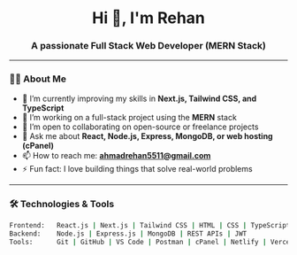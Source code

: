 <h1 align="center">Hi 👋, I'm Rehan</h1>
<h3 align="center">A passionate Full Stack Web Developer (MERN Stack)</h3>

---

### 👨‍💻 About Me

- 🌱 I’m currently improving my skills in **Next.js, Tailwind CSS, and TypeScript**
- 🔭 I’m working on a full-stack project using the **MERN** stack
- 👯 I’m open to collaborating on open-source or freelance projects
- 💬 Ask me about **React, Node.js, Express, MongoDB, or web hosting (cPanel)**
- 📫 How to reach me: **ahmadrehan5511@gmail.com**
- ⚡ Fun fact: I love building things that solve real-world problems

---

### 🛠️ Technologies & Tools

```bash
Frontend:   React.js | Next.js | Tailwind CSS | HTML | CSS | TypeScript
Backend:    Node.js | Express.js | MongoDB | REST APIs | JWT
Tools:      Git | GitHub | VS Code | Postman | cPanel | Netlify | Vercel
